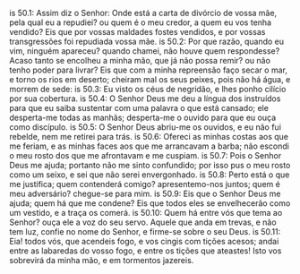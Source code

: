 is 50.1: Assim diz o Senhor: Onde está a carta de divórcio de vossa mãe, pela qual eu a repudiei? ou quem é o meu credor, a quem eu vos tenha vendido? Eis que por vossas maldades fostes vendidos, e por vossas transgressões foi repudiada vossa mãe.
is 50.2: Por que razão, quando eu vim, ninguém apareceu? quando chamei, não houve quem respondesse? Acaso tanto se encolheu a minha mão, que já não possa remir? ou não tenho poder para livrar? Eis que com a minha repreensão faço secar o mar, e torno os rios em deserto; cheiram mal os seus peixes, pois não há água, e morrem de sede:
is 50.3: Eu visto os céus de negridão, e lhes ponho cilício por sua cobertura.
is 50.4: O Senhor Deus me deu a língua dos instruídos para que eu saiba sustentar com uma palavra o que está cansado; ele desperta-me todas as manhãs; desperta-me o ouvido para que eu ouça como discípulo.
is 50.5: O Senhor Deus abriu-me os ouvidos, e eu não fui rebelde, nem me retirei para trás.
is 50.6: Ofereci as minhas costas aos que me feriam, e as minhas faces aos que me arrancavam a barba; não escondi o meu rosto dos que me afrontavam e me cuspiam.
is 50.7: Pois o Senhor Deus me ajuda; portanto não me sinto confundido; por isso pus o meu rosto como um seixo, e sei que não serei envergonhado.
is 50.8: Perto está o que me justifica; quem contenderá comigo? apresentemo-nos juntos; quem é meu adversário? chegue-se para mim.
is 50.9: Eis que o Senhor Deus me ajuda; quem há que me condene? Eis que todos eles se envelhecerão como um vestido, e a traça os comerá.
is 50.10: Quem há entre vós que tema ao Senhor? ouça ele a voz do seu servo. Aquele que anda em trevas, e não tem luz, confie no nome do Senhor, e firme-se sobre o seu Deus.
is 50.11: Eia! todos vós, que acendeis fogo, e vos cingis com tições acesos; andai entre as labaredas do vosso fogo, e entre os tições que ateastes! Isto vos sobrevirá da minha mão, e em tormentos jazereis.
